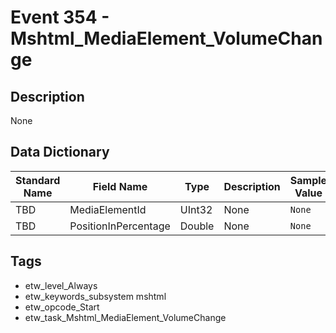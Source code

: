 # Event 354 - Mshtml_MediaElement_VolumeChange

## Description
None

## Data Dictionary
|Standard Name|Field Name|Type|Description|Sample Value|
|---|---|---|---|---|
|TBD|MediaElementId|UInt32|None|`None`|
|TBD|PositionInPercentage|Double|None|`None`|

## Tags
* etw_level_Always
* etw_keywords_subsystem mshtml
* etw_opcode_Start
* etw_task_Mshtml_MediaElement_VolumeChange